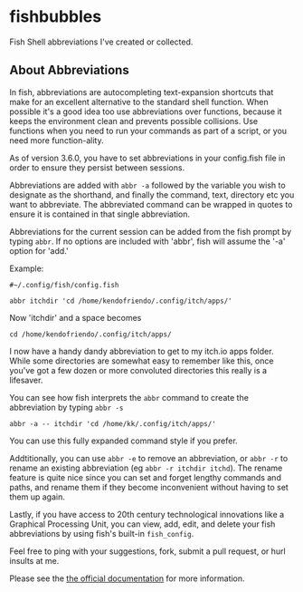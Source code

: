 # fishbubbles
Fish Shell abbreviations I've created or collected.

## About Abbreviations
In fish, abbreviations are autocompleting text-expansion shortcuts that make for an excellent alternative to the standard shell function. When possible it's a good idea too use abbreviations over functions, because it keeps the environment clean and prevents possible collisions. Use functions when you need to run your commands as part of a script, or you need more function-ality.

As of version 3.6.0, you have to set abbreviations in your config.fish file in order to ensure they persist between sessions.

Abbreviations are added with `abbr -a` followed by the variable you wish to designate as the shorthand, and finally the command, text, directory etc you want to abbreviate. The abbreviated command can be wrapped in quotes to ensure it is contained in that single abbreviation.

Abbreviations for the current session can be added from the fish prompt by typing `abbr`. If no options are included with 'abbr', fish will assume the '-a' option for 'add.'

Example: 

```fish
#~/.config/fish/config.fish

abbr itchdir 'cd /home/kendofriendo/.config/itch/apps/'
```

Now 'itchdir' and a space becomes
```fish
cd /home/kendofriendo/.config/itch/apps/
```

I now have a handy dandy abbreviation to get to my itch.io apps folder. While some directories are somewhat easy to remember like this, once you've got a few dozen or more convoluted directories this really is a lifesaver. 

You can see how fish interprets the `abbr` command to create the abbreviation by typing `abbr -s`

```fish
abbr -a -- itchdir 'cd /home/kk/.config/itch/apps/'
```
You can use this fully expanded command style if you prefer.

Addtitionally, you can use `abbr -e` to remove an abbreviation, or `abbr -r` to rename an existing abbreviation (eg `abbr -r itchdir itchd`). The rename feature is quite nice since you can set and forget lengthy commands and paths, and rename them if they become inconvenient without having to set them up again.

Lastly, if you have access to 20th century technological innovations like a Graphical Processing Unit, you can view, add, edit, and delete your fish abbreviations by using fish's built-in `fish_config`.

Feel free to ping with your suggestions, fork, submit a pull request, or hurl insults at me.

Please see the [the official documentation](https://fishshell.com/docs/current/cmds/abbr.html) for more information.
